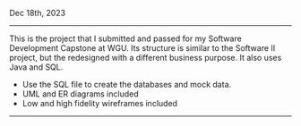Dec 18th, 2023
_______________
This is the project that I submitted and passed for my Software Development Capstone at WGU.
Its structure is similar to the Software II project, but the redesigned with a different business
purpose. It also uses Java and SQL.

- Use the SQL file to create the databases and mock data.
- UML and ER diagrams included
- Low and high fidelity wireframes included
_______________
